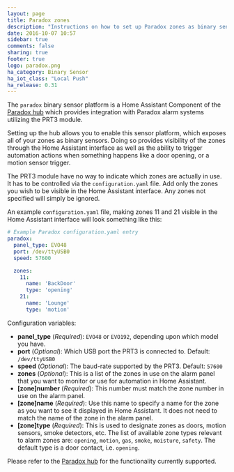 ```yaml
---
layout: page
title: Paradox zones
description: "Instructions on how to set up Paradox zones as binary sensors"
date: 2016-10-07 10:57
sidebar: true
comments: false
sharing: true
footer: true
logo: paradox.png
ha_category: Binary Sensor
ha_iot_class: "Local Push"
ha_release: 0.31
---
```


The `paradox` binary sensor platform is a Home Assistant Component of the [Paradox hub](/components/paradox/) which provides integration with Paradox alarm systems utilizing the PRT3 module.

Setting up the hub allows you to enable this sensor platform, which exposes all of your zones as binary sensors. Doing so provides visibility of the zones through the Home Assistant interface as well as the ability to trigger automation actions when something happens like a door opening, or a motion sensor trigger.

The PRT3 module have no way to indicate which zones are actually in use. It has to be controlled via the `configuration.yaml` file. Add only the zones you wish to be visible in the Home Assistant interface. Any zones not specified will simply be ignored.

An example `configuration.yaml` file, making zones 11 and 21 visible in the Home Assistant interface will look something like this:

```yaml
# Example Paradox configuration.yaml entry
paradox:
  panel_type: EVO48
  port: /dev/ttyUSB0
  speed: 57600

  zones:
    11:
      name: 'BackDoor'
      type: 'opening'
    21:
      name: 'Lounge'
      type: 'motion'
```

Configuration variables:

- **panel_type** (*Required*): `EVO48` or `EVO192`, depending upon which model you have.
- **port** (*Optional*): Which USB port the PRT3 is connected to. Default: `/dev/ttyUSB0`
- **speed** (*Optional*): The baud-rate supported by the PRT3. Default: `57600`
- **zones** (*Optional*): This is a list of the zones in use on the alarm panel that you want to monitor or use for automation in Home Assistant.
- **[zone]number** (*Required*): This number must match the zone number in use on the alarm panel.
- **[zone]name** (*Required*): Use this name to specify a name for the zone as you want to see it displayed in Home Assistant. It does not need to match the name of the zone in the alarm panel. 
- **[zone]type** (*Required*): This is used to designate zones as doors, motion sensors, smoke detectors, etc. The list of available zone types relevant to alarm zones are: `opening`, `motion`, `gas`, `smoke`, `moisture`, `safety`. The default type is a door contact, i.e. `opening`. 

Please refer to the [Paradox hub](/components/paradox/) for the functionality currently supported.
